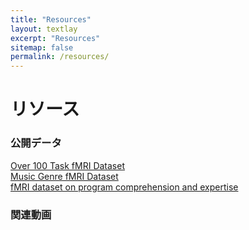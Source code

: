 ```yaml
---
title: "Resources"
layout: textlay
excerpt: "Resources"
sitemap: false
permalink: /resources/
---
```


# リソース

### 公開データ

[Over 100 Task fMRI Dataset](https://openneuro.org/datasets/ds002306/)<br>
[Music Genre fMRI Dataset](https://openneuro.org/datasets/ds003720/)<br>
[fMRI dataset on program comprehension and expertise](https://openneuro.org/datasets/ds002411/)<br>


### 関連動画



